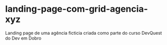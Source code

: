 # landing-page-com-grid-agencia-xyz
Landing page de uma agência ficticia criada como parte do curso DevQuest do Dev em Dobro
